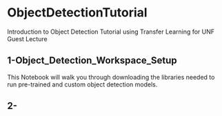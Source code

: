 # ObjectDetectionTutorial

Introduction to Object Detection Tutorial using Transfer Learning for UNF Guest Lecture


## 1-Object_Detection_Workspace_Setup
This Notebook will walk you through downloading the libraries needed to run pre-trained and custom object detection models.

## 2-
